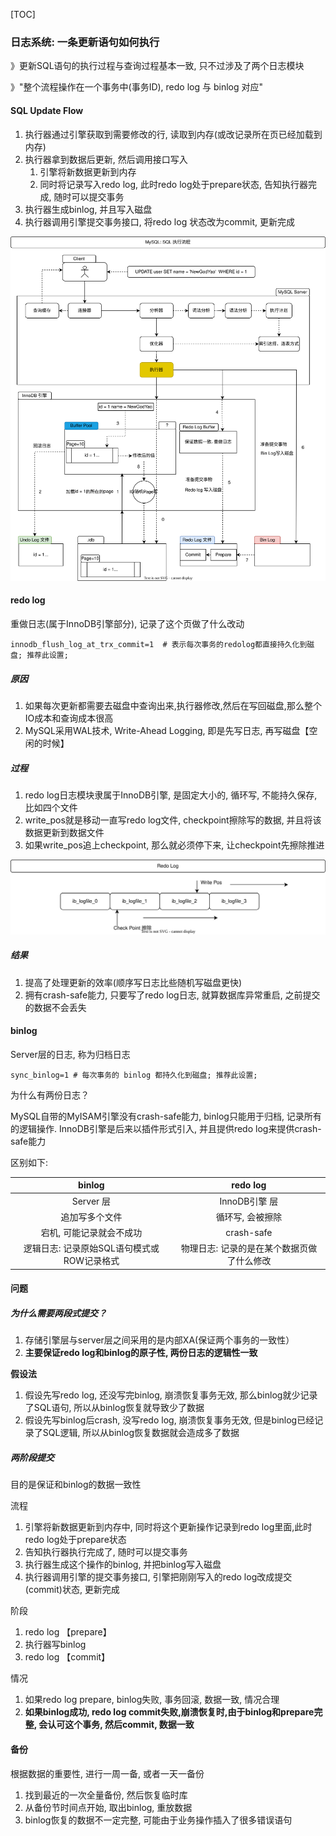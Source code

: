 [TOC]

### 日志系统: 一条更新语句如何执行

》更新SQL语句的执行过程与查询过程基本一致, 只不过涉及了两个日志模块

》"整个流程操作在一个事务中(事务ID), redo log 与 binlog 对应"

#### SQL Update Flow

1.  执行器通过引擎获取到需要修改的行, 读取到内存(或改记录所在页已经加载到内存)
2.  执行器拿到数据后更新, 然后调用接口写入
    1. 引擎将新数据更新到内存
    2. 同时将记录写入redo log, 此时redo log处于prepare状态, 告知执行器完成, 随时可以提交事务
3.  执行器生成binlog, 并且写入磁盘
4.  执行器调用引擎提交事务接口, 将redo log 状态改为commit, 更新完成

![MySQL-SQL](./images/MySQL-SQL.svg)

#### redo log

重做日志(属于InnoDB引擎部分), 记录了这个页做了什么改动

~~~mysql
innodb_flush_log_at_trx_commit=1  # 表示每次事务的redolog都直接持久化到磁盘; 推荐此设置;
~~~

##### 原因

1.  如果每次更新都需要去磁盘中查询出来,执行器修改,然后在写回磁盘,那么整个IO成本和查询成本很高
2.  MySQL采用WAL技术, Write-Ahead Logging, 即是先写日志, 再写磁盘【空闲的时候】

##### 过程

1.  redo log日志模块隶属于InnoDB引擎, 是固定大小的, 循环写, 不能持久保存, 比如四个文件
2.  write_pos就是移动一直写redo log文件, checkpoint擦除写的数据, 并且将该数据更新到数据文件
3.  如果write_pos追上checkpoint, 那么就必须停下来, 让checkpoint先擦除推进

![redo-log](./images/redo-log.svg)

##### 结果

1.  提高了处理更新的效率(顺序写日志比些随机写磁盘更快)
2.  拥有crash-safe能力, 只要写了redo log日志, 就算数据库异常重启, 之前提交的数据不会丢失

#### binlog

Server层的日志, 称为归档日志

~~~mysql
sync_binlog=1 # 每次事务的 binlog 都持久化到磁盘; 推荐此设置;
~~~

为什么有两份日志？

MySQL自带的MyISAM引擎没有crash-safe能力, binlog只能用于归档, 记录所有的逻辑操作. InnoDB引擎是后来以插件形式引入, 并且提供redo log来提供crash-safe能力

区别如下: 

|                   binlog                   |                  redo log                  |
| :----------------------------------------: | :----------------------------------------: |
|                 Server 层                  |               InnoDB引擎 层                |
|               追加写多个文件               |              循环写, 会被擦除              |
|          宕机, 可能记录就会不成功          |                 crash-safe                 |
| 逻辑日志: 记录原始SQL语句模式或ROW记录格式 | 物理日志: 记录的是在某个数据页做了什么修改 |

#### 问题

##### 为什么需要两段式提交？

1. 存储引擎层与server层之间采用的是内部XA(保证两个事务的一致性）
2. **主要保证redo log和binlog的原子性, 两份日志的逻辑性一致**

**假设法**

1.  假设先写redo log, 还没写完binlog, 崩溃恢复事务无效, 那么binlog就少记录了SQL语句, 所以从binlog恢复就导致少了数据
2.  假设先写binlog后crash, 没写redo log, 崩溃恢复事务无效, 但是binlog已经记录了SQL逻辑, 所以从binlog恢复数据就会造成多了数据

##### 两阶段提交

目的是保证和binlog的数据一致性

流程

1.  引擎将新数据更新到内存中, 同时将这个更新操作记录到redo log里面,此时redo log处于prepare状态
2.  告知执行器执行完成了, 随时可以提交事务
3.  执行器生成这个操作的binlog, 并把binlog写入磁盘
4.  执行器调用引擎的提交事务接口, 引擎把刚刚写入的redo log改成提交(commit)状态, 更新完成

阶段

1.  redo log 【prepare】
2.  执行器写binlog
3.  redo log 【commit】

情况

1. 如果redo log prepare, binlog失败, 事务回滚, 数据一致, 情况合理
2. **如果binlog成功, redo log commit失败,崩溃恢复时,由于binlog和prepare完整, 会认可这个事务, 然后commit, 数据一致**

#### 备份

根据数据的重要性, 进行一周一备, 或者一天一备份

1.  找到最近的一次全量备份, 然后恢复临时库
2.  从备份节时间点开始, 取出binlog, 重放数据
3.  binlog恢复的数据不一定完整, 可能由于业务操作插入了很多错误语句
